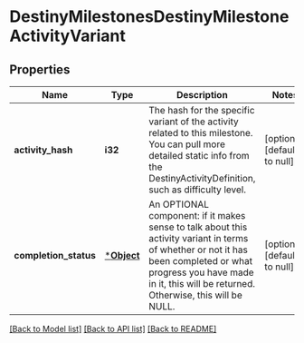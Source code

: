 # DestinyMilestonesDestinyMilestoneActivityVariant

## Properties
Name | Type | Description | Notes
------------ | ------------- | ------------- | -------------
**activity_hash** | **i32** | The hash for the specific variant of the activity related to this milestone. You can pull more detailed static info from the DestinyActivityDefinition, such as difficulty level. | [optional] [default to null]
**completion_status** | [***Object**](Object.md) | An OPTIONAL component: if it makes sense to talk about this activity variant in terms of whether or not it has been completed or what progress you have made in it, this will be returned. Otherwise, this will be NULL. | [optional] [default to null]

[[Back to Model list]](../README.md#documentation-for-models) [[Back to API list]](../README.md#documentation-for-api-endpoints) [[Back to README]](../README.md)


